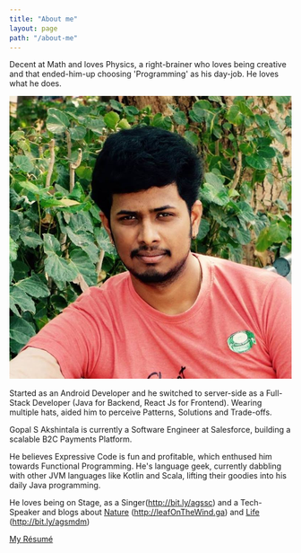 ```yaml
---
title: "About me"
layout: page
path: "/about-me"
---
```


Decent at Math and loves Physics, a right-brainer who loves being creative and that ended-him-up choosing 'Programming' as his day-job. He loves what he does.

<img src="./its-me.jpg" alt="">

Started as an Android Developer and he switched to server-side as a Full-Stack Developer (Java for Backend, React Js for Frontend). Wearing multiple hats, aided him to perceive Patterns, Solutions and Trade-offs.

Gopal S Akshintala is currently a Software Engineer at Salesforce, building a scalable B2C Payments Platform.

He believes Expressive Code is fun and profitable, which enthused him towards Functional Programming. He's language geek, currently dabbling with other JVM languages like Kotlin and Scala, lifting their goodies into his daily Java programming.

He loves being on Stage, as a Singer(http://bit.ly/agssc) and a Tech-Speaker and blogs about [Nature](leafOnTheWind.ga) (http://leafOnTheWind.ga) and [Life](http://bit.ly/agsmdm) (http://bit.ly/agsmdm)


[My Résumé](http://bit.ly/ags-resume)